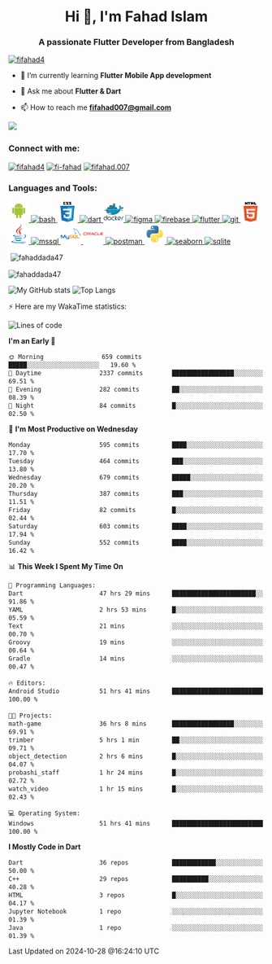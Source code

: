 <h1 align="center">Hi 👋, I'm Fahad Islam</h1>
<h3 align="center">A passionate Flutter Developer from Bangladesh</h3>

<p align="left"> <a href="https://twitter.com/fifahad4" target="blank"><img src="https://img.shields.io/twitter/follow/fifahad4?logo=twitter&style=for-the-badge" alt="fifahad4" /></a> </p>

- 🌱 I’m currently learning **Flutter Mobile App development**

- 💬 Ask me about **Flutter & Dart**

- 📫 How to reach me **fifahad007@gmail.com**

![](https://komarev.com/ghpvc/?username=Fahaddada47&color=blueviolet&style=for-the-badge)

<h3 align="left">Connect with me:</h3>
<p align="left">
<a href="https://twitter.com/fifahad4" target="blank"><img align="center" src="https://raw.githubusercontent.com/rahuldkjain/github-profile-readme-generator/master/src/images/icons/Social/twitter.svg" alt="fifahad4" height="30" width="40" /></a>
<a href="https://linkedin.com/in/fi-fahad" target="blank"><img align="center" src="https://raw.githubusercontent.com/rahuldkjain/github-profile-readme-generator/master/src/images/icons/Social/linked-in-alt.svg" alt="fi-fahad" height="30" width="40" /></a>
<a href="https://fb.com/fifahad.007" target="blank"><img align="center" src="https://raw.githubusercontent.com/rahuldkjain/github-profile-readme-generator/master/src/images/icons/Social/facebook.svg" alt="fifahad.007" height="30" width="40" /></a>
</p>

<h3 align="left">Languages and Tools:</h3>
<p align="left"> <a href="https://developer.android.com" target="_blank" rel="noreferrer"> <img src="https://raw.githubusercontent.com/devicons/devicon/master/icons/android/android-original-wordmark.svg" alt="android" width="40" height="40"/> </a> <a href="https://www.gnu.org/software/bash/" target="_blank" rel="noreferrer"> <img src="https://www.vectorlogo.zone/logos/gnu_bash/gnu_bash-icon.svg" alt="bash" width="40" height="40"/> </a> <a href="https://www.w3schools.com/css/" target="_blank" rel="noreferrer"> <img src="https://raw.githubusercontent.com/devicons/devicon/master/icons/css3/css3-original-wordmark.svg" alt="css3" width="40" height="40"/> </a> <a href="https://dart.dev" target="_blank" rel="noreferrer"> <img src="https://www.vectorlogo.zone/logos/dartlang/dartlang-icon.svg" alt="dart" width="40" height="40"/> </a> <a href="https://www.docker.com/" target="_blank" rel="noreferrer"> <img src="https://raw.githubusercontent.com/devicons/devicon/master/icons/docker/docker-original-wordmark.svg" alt="docker" width="40" height="40"/> </a> <a href="https://www.figma.com/" target="_blank" rel="noreferrer"> <img src="https://www.vectorlogo.zone/logos/figma/figma-icon.svg" alt="figma" width="40" height="40"/> </a> <a href="https://firebase.google.com/" target="_blank" rel="noreferrer"> <img src="https://www.vectorlogo.zone/logos/firebase/firebase-icon.svg" alt="firebase" width="40" height="40"/> </a> <a href="https://flutter.dev" target="_blank" rel="noreferrer"> <img src="https://www.vectorlogo.zone/logos/flutterio/flutterio-icon.svg" alt="flutter" width="40" height="40"/> </a> <a href="https://git-scm.com/" target="_blank" rel="noreferrer"> <img src="https://www.vectorlogo.zone/logos/git-scm/git-scm-icon.svg" alt="git" width="40" height="40"/> </a> <a href="https://www.w3.org/html/" target="_blank" rel="noreferrer"> <img src="https://raw.githubusercontent.com/devicons/devicon/master/icons/html5/html5-original-wordmark.svg" alt="html5" width="40" height="40"/> </a> <a href="https://www.java.com" target="_blank" rel="noreferrer"> <img src="https://raw.githubusercontent.com/devicons/devicon/master/icons/java/java-original.svg" alt="java" width="40" height="40"/> </a> <a href="https://www.microsoft.com/en-us/sql-server" target="_blank" rel="noreferrer"> <img src="https://www.svgrepo.com/show/303229/microsoft-sql-server-logo.svg" alt="mssql" width="40" height="40"/> </a> <a href="https://www.mysql.com/" target="_blank" rel="noreferrer"> <img src="https://raw.githubusercontent.com/devicons/devicon/master/icons/mysql/mysql-original-wordmark.svg" alt="mysql" width="40" height="40"/> </a> <a href="https://www.oracle.com/" target="_blank" rel="noreferrer"> <img src="https://raw.githubusercontent.com/devicons/devicon/master/icons/oracle/oracle-original.svg" alt="oracle" width="40" height="40"/> </a> <a href="https://postman.com" target="_blank" rel="noreferrer"> <img src="https://www.vectorlogo.zone/logos/getpostman/getpostman-icon.svg" alt="postman" width="40" height="40"/> </a> <a href="https://www.python.org" target="_blank" rel="noreferrer"> <img src="https://raw.githubusercontent.com/devicons/devicon/master/icons/python/python-original.svg" alt="python" width="40" height="40"/> </a> <a href="https://seaborn.pydata.org/" target="_blank" rel="noreferrer"> <img src="https://seaborn.pydata.org/_images/logo-mark-lightbg.svg" alt="seaborn" width="40" height="40"/> </a> <a href="https://www.sqlite.org/" target="_blank" rel="noreferrer"> <img src="https://www.vectorlogo.zone/logos/sqlite/sqlite-icon.svg" alt="sqlite" width="40" height="40"/> </a> </p>

<p>&nbsp;<img align="center" src="https://github-readme-stats.vercel.app/api?username=fahaddada47&show_icons=true&locale=en" alt="fahaddada47" /></p>

<p><img align="center" src="https://github-readme-streak-stats.herokuapp.com/?user=fahaddada47&theme=dark" alt="fahaddada47" /></p>


![My GitHub stats](https://github-readme-stats.vercel.app/api?username=Fahaddada47&show_icons=true&theme=radical)
![Top Langs](https://github-readme-stats.vercel.app/api/top-langs/?username=Fahaddada47&layout=donut)


⚡ Here are my WakaTime statistics:

<!--START_SECTION:waka-->
![Lines of code](https://img.shields.io/badge/From%20Hello%20World%20I%27ve%20Written-1.3%20million%20lines%20of%20code-blue)

**I'm an Early 🐤** 

```text
🌞 Morning                659 commits         █████░░░░░░░░░░░░░░░░░░░░   19.60 % 
🌆 Daytime                2337 commits        █████████████████░░░░░░░░   69.51 % 
🌃 Evening                282 commits         ██░░░░░░░░░░░░░░░░░░░░░░░   08.39 % 
🌙 Night                  84 commits          █░░░░░░░░░░░░░░░░░░░░░░░░   02.50 % 
```
📅 **I'm Most Productive on Wednesday** 

```text
Monday                   595 commits         ████░░░░░░░░░░░░░░░░░░░░░   17.70 % 
Tuesday                  464 commits         ███░░░░░░░░░░░░░░░░░░░░░░   13.80 % 
Wednesday                679 commits         █████░░░░░░░░░░░░░░░░░░░░   20.20 % 
Thursday                 387 commits         ███░░░░░░░░░░░░░░░░░░░░░░   11.51 % 
Friday                   82 commits          █░░░░░░░░░░░░░░░░░░░░░░░░   02.44 % 
Saturday                 603 commits         ████░░░░░░░░░░░░░░░░░░░░░   17.94 % 
Sunday                   552 commits         ████░░░░░░░░░░░░░░░░░░░░░   16.42 % 
```


📊 **This Week I Spent My Time On** 

```text
💬 Programming Languages: 
Dart                     47 hrs 29 mins      ███████████████████████░░   91.86 % 
YAML                     2 hrs 53 mins       █░░░░░░░░░░░░░░░░░░░░░░░░   05.59 % 
Text                     21 mins             ░░░░░░░░░░░░░░░░░░░░░░░░░   00.70 % 
Groovy                   19 mins             ░░░░░░░░░░░░░░░░░░░░░░░░░   00.64 % 
Gradle                   14 mins             ░░░░░░░░░░░░░░░░░░░░░░░░░   00.47 % 

🔥 Editors: 
Android Studio           51 hrs 41 mins      █████████████████████████   100.00 % 

🐱‍💻 Projects: 
math-game                36 hrs 8 mins       █████████████████░░░░░░░░   69.91 % 
trimber                  5 hrs 1 min         ██░░░░░░░░░░░░░░░░░░░░░░░   09.71 % 
object_detection         2 hrs 6 mins        █░░░░░░░░░░░░░░░░░░░░░░░░   04.07 % 
probashi_staff           1 hr 24 mins        █░░░░░░░░░░░░░░░░░░░░░░░░   02.72 % 
watch_video              1 hr 15 mins        █░░░░░░░░░░░░░░░░░░░░░░░░   02.43 % 

💻 Operating System: 
Windows                  51 hrs 41 mins      █████████████████████████   100.00 % 
```

**I Mostly Code in Dart** 

```text
Dart                     36 repos            ████████████░░░░░░░░░░░░░   50.00 % 
C++                      29 repos            ██████████░░░░░░░░░░░░░░░   40.28 % 
HTML                     3 repos             █░░░░░░░░░░░░░░░░░░░░░░░░   04.17 % 
Jupyter Notebook         1 repo              ░░░░░░░░░░░░░░░░░░░░░░░░░   01.39 % 
Java                     1 repo              ░░░░░░░░░░░░░░░░░░░░░░░░░   01.39 % 
```




 Last Updated on 2024-10-28 @16:24:10 UTC
<!--END_SECTION:waka-->
